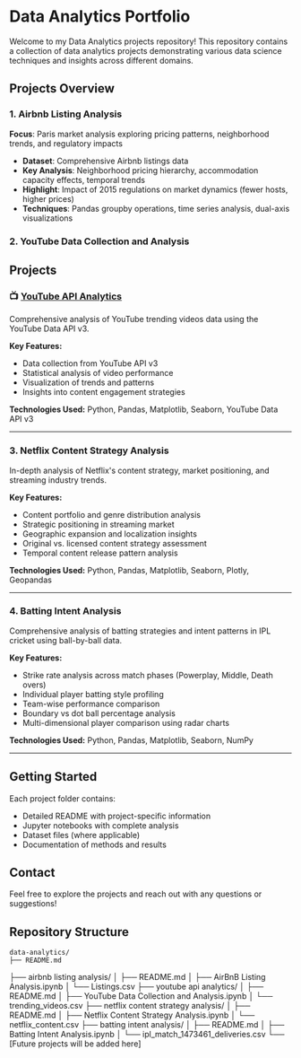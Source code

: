 # Data Analytics Portfolio

Welcome to my Data Analytics projects repository! This repository contains a collection of data analytics projects demonstrating various data science techniques and insights across different domains.

## Projects Overview

### 1. Airbnb Listing Analysis
**Focus**: Paris market analysis exploring pricing patterns, neighborhood trends, and regulatory impacts
- **Dataset**: Comprehensive Airbnb listings data
- **Key Analysis**: Neighborhood pricing hierarchy, accommodation capacity effects, temporal trends
- **Highlight**: Impact of 2015 regulations on market dynamics (fewer hosts, higher prices)
- **Techniques**: Pandas groupby operations, time series analysis, dual-axis visualizations

### 2. YouTube Data Collection and Analysis

## Projects

### 📺 [YouTube API Analytics](./youtube%20api%20analytics/)
Comprehensive analysis of YouTube trending videos data using the YouTube Data API v3.

**Key Features:**
- Data collection from YouTube API v3
- Statistical analysis of video performance
- Visualization of trends and patterns
- Insights into content engagement strategies

**Technologies Used:** Python, Pandas, Matplotlib, Seaborn, YouTube Data API v3

---

### 3. Netflix Content Strategy Analysis
In-depth analysis of Netflix's content strategy, market positioning, and streaming industry trends.

**Key Features:**
- Content portfolio and genre distribution analysis
- Strategic positioning in streaming market
- Geographic expansion and localization insights
- Original vs. licensed content strategy assessment
- Temporal content release pattern analysis

**Technologies Used:** Python, Pandas, Matplotlib, Seaborn, Plotly, Geopandas

---

### 4. Batting Intent Analysis
Comprehensive analysis of batting strategies and intent patterns in IPL cricket using ball-by-ball data.

**Key Features:**
- Strike rate analysis across match phases (Powerplay, Middle, Death overs)
- Individual player batting style profiling
- Team-wise performance comparison
- Boundary vs dot ball percentage analysis
- Multi-dimensional player comparison using radar charts

**Technologies Used:** Python, Pandas, Matplotlib, Seaborn, NumPy

---

## Getting Started

Each project folder contains:
- Detailed README with project-specific information
- Jupyter notebooks with complete analysis
- Dataset files (where applicable)
- Documentation of methods and results

## Contact

Feel free to explore the projects and reach out with any questions or suggestions!

## Repository Structure
```
data-analytics/
├── README.md
```
├── airbnb listing analysis/
│   ├── README.md
│   ├── AirBnB Listing Analysis.ipynb
│   └── Listings.csv
├── youtube api analytics/
│   ├── README.md
│   ├── YouTube Data Collection and Analysis.ipynb
│   └── trending_videos.csv
├── netflix content strategy analysis/
│   ├── README.md
│   ├── Netflix Content Strategy Analysis.ipynb
│   └── netflix_content.csv
├── batting intent analysis/
│   ├── README.md
│   ├── Batting Intent Analysis.ipynb
│   └── ipl_match_1473461_deliveries.csv
└── [Future projects will be added here]
```
